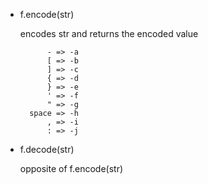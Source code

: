 - f.encode(str)
    
    encodes str and returns the encoded value
        
            - => -a
            [ => -b
            ] => -c
            { => -d
            } => -e
            ' => -f
            " => -g
        space => -h
            , => -i
            : => -j

- f.decode(str)

    opposite of f.encode(str)
